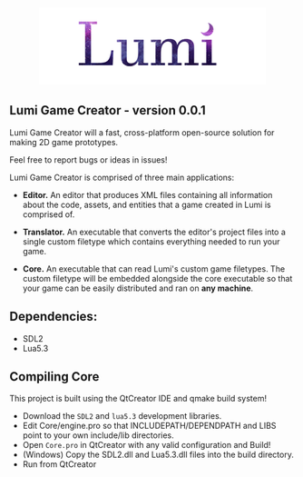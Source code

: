 <p align="center"><img src="https://github.com/tfcat/LumaGameCreator/blob/master/promotional/Lumi_textonly.png?raw=true"></p>

Lumi Game Creator - version 0.0.1
--------------------------------------------------------
Lumi Game Creator will a fast, cross-platform
open-source solution for making 2D game prototypes.

Feel free to report bugs or ideas in issues!

Lumi Game Creator is comprised of three main applications:
* **Editor.** An editor that produces XML files containing all information about 
  the code, assets, and entities that a game created in Lumi is comprised of.

* **Translator.** An executable that converts the editor's project files into a 
  single custom filetype which contains everything needed to run your game.

* **Core.** An executable that can read Lumi's custom game filetypes. The 
  custom filetype will be embedded alongside the core executable so that your game can
  be easily distributed and ran on **any machine**.

Dependencies:
--------------------------------------------------------
* SDL2
* Lua5.3

Compiling Core
--------------------------------------------------------
This project is built using the QtCreator IDE and qmake build system!

* Download the `SDL2` and `lua5.3` development libraries.
* Edit Core/engine.pro so that INCLUDEPATH/DEPENDPATH and LIBS point to your own include/lib directories.
* Open `Core.pro` in QtCreator with any valid configuration and Build!
* (Windows) Copy the SDL2.dll and Lua5.3.dll files into the build directory.
* Run from QtCreator
